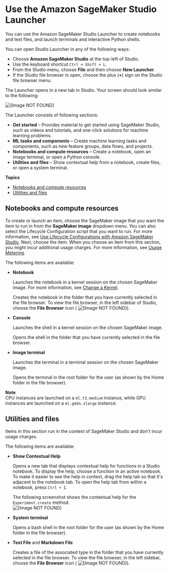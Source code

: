 # Use the Amazon SageMaker Studio Launcher<a name="studio-launcher"></a>

You can use the Amazon SageMaker Studio Launcher to create notebooks and text files, and launch terminals and interactive Python shells\.

You can open Studio Launcher in any of the following ways:
+ Choose **Amazon SageMaker Studio** at the top\-left of Studio\.
+ Use the keyboard shortcut `Ctrl + Shift + L`\.
+ From the Studio menu, choose **File** and then choose **New Launcher**\.
+ If the Studio file browser is open, choose the plus \(**\+**\) sign on the Studio file browser menu\.

The Launcher opens in a new tab in Studio\. Your screen should look similar to the following:

![\[Image NOT FOUND\]](http://docs.aws.amazon.com/sagemaker/latest/dg/images/studio/studio-new-launcher.png)

The Launcher consists of following sections:
+ **Get started** – Provides material to get started using SageMaker Studio, such as videos and tutorials, and one\-click solutions for machine learning problems\.
+ **ML tasks and components** – Create machine learning tasks and components, such as new feature groups, data flows, and projects\.
+ **Notebooks and compute resources** – Create a notebook, open an image terminal, or open a Python console\.
+ **Utilities and files** – Show contextual help from a notebook, create files, or open a system terminal\.

**Topics**
+ [Notebooks and compute resources](#studio-launcher-launch)
+ [Utilities and files](#studio-launcher-other)

## Notebooks and compute resources<a name="studio-launcher-launch"></a>

To create or launch an item, choose the SageMaker image that you want the item to run in from the **SageMaker image** dropdown menu\. You can also select the Lifecycle Configuration script that you want to run\. For more information, see [Use Lifecycle Configurations with Amazon SageMaker Studio](studio-lcc.md)\. Next, choose the item\. When you choose an item from this section, you might incur additional usage charges\. For more information, see [Usage Metering](notebooks-usage-metering.md)\.

The following items are available:
+ **Notebook**

  Launches the notebook in a kernel session on the chosen SageMaker image\. For more information, see [Change a Kernel](notebooks-run-and-manage-change-image.md)\.

  Creates the notebook in the folder that you have currently selected in the file browser\. To view the file browser, in the left sidebar of Studio, choose the **File Browser** icon \( ![\[Image NOT FOUND\]](http://docs.aws.amazon.com/sagemaker/latest/dg/images/icons/File_browser_squid.png)\)\.
+ **Console**

  Launches the shell in a kernel session on the chosen SageMaker image\.

  Opens the shell in the folder that you have currently selected in the file browser\.
+ **Image terminal**

  Launches the terminal in a terminal session on the chosen SageMaker image\.

  Opens the terminal in the root folder for the user \(as shown by the Home folder in the file browser\)\.

**Note**  
CPU instances are launched on a `ml.t3.medium` instance, while GPU instances are launched on a `ml.g4dn.xlarge` instance\.

## Utilities and files<a name="studio-launcher-other"></a>

Items in this section run in the context of SageMaker Studio and don't incur usage charges\.

The following items are available:
+ **Show Contextual Help**

  Opens a new tab that displays contextual help for functions in a Studio notebook\. To display the help, choose a function in an active notebook\. To make it easier to see the help in context, drag the help tab so that it's adjacent to the notebook tab\. To open the help tab from within a notebook, press `Ctrl + I`\.

  The following screenshot shows the contextual help for the `Experiment.create` method\.  
![\[Image NOT FOUND\]](http://docs.aws.amazon.com/sagemaker/latest/dg/images/studio/studio-context-help.png)
+ **System terminal**

  Opens a bash shell in the root folder for the user \(as shown by the Home folder in the file browser\)\.
+ **Text File** and **Markdown File**

  Creates a file of the associated type in the folder that you have currently selected in the file browser\. To view the file browser, in the left sidebar, choose the **File Browser** icon \( ![\[Image NOT FOUND\]](http://docs.aws.amazon.com/sagemaker/latest/dg/images/icons/File_browser_squid.png)\)\.